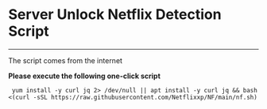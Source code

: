 # **Server Unlock Netflix Detection Script**
----------------

The script comes from the internet

**Please execute the following one-click script**

     yum install -y curl jq 2> /dev/null || apt install -y curl jq && bash <(curl -sSL https://raw.githubusercontent.com/Netflixxp/NF/main/nf.sh)
